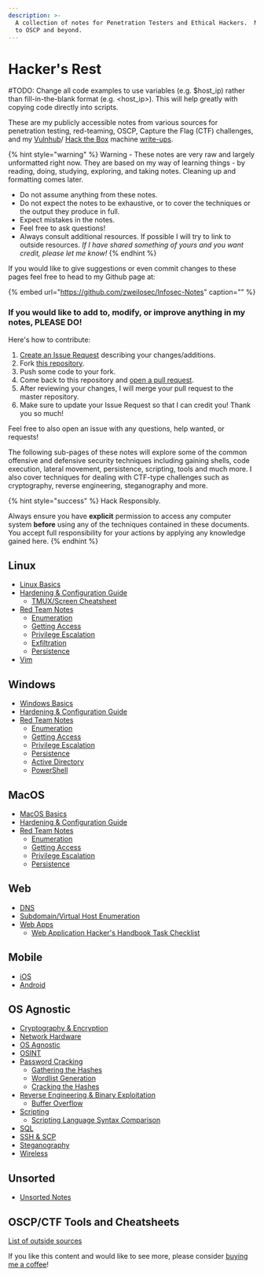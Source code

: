 ```yaml
---
description: >-
  A collection of notes for Penetration Testers and Ethical Hackers.  My journey
  to OSCP and beyond.
---
```


# Hacker's Rest

\#TODO: Change all code examples to use variables \(e.g. $host\_ip\) rather than fill-in-the-blank format \(e.g. &lt;host\_ip&gt;\). This will help greatly with copying code directly into scripts.

These are my publicly accessible notes from various sources for penetration testing, red-teaming, OSCP, Capture the Flag \(CTF\) challenges, and my [Vulnhub](https://www.vulnhub.com/)/ [Hack the Box](https://hackthebox.eu) machine [write-ups](https://zweilosec.gitbook.io/htb-writeups/).

{% hint style="warning" %}
Warning - These notes are very raw and largely unformatted right now. They are based on my way of learning things - by reading, doing, studying, exploring, and taking notes. Cleaning up and formatting comes later.

* Do not assume anything from these notes.
* Do not expect the notes to be exhaustive, or to cover the techniques or the output they produce in full.
* Expect mistakes in the notes.
* Feel free to ask questions!
* Always consult additional resources. If possible I will try to link to outside resources.  _If I have shared something of yours and you want credit, please let me know!_
{% endhint %}

If you would like to give suggestions or even commit changes to these pages feel free to head to my Github page at:

{% embed url="https://github.com/zweilosec/Infosec-Notes" caption="" %}

### If you would like to add to, modify, or improve anything in my notes, PLEASE DO!

Here's how to contribute:

1. [Create an Issue Request](https://github.com/zweilosec/Infosec-Notes/issues) describing your changes/additions.
2. Fork [this repository](https://github.com/zweilosec/Infosec-Notes).
3. Push some code to your fork.
4. Come back to this repository and [open a pull request](https://github.com/zweilosec/Infosec-Notes/pulls).
5. After reviewing your changes, I will merge your pull request to the master repository.
6. Make sure to update your Issue Request so that I can credit you! Thank you so much!

Feel free to also open an issue with any questions, help wanted, or requests!

The following sub-pages of these notes will explore some of the common offensive and defensive security techniques including gaining shells, code execution, lateral movement, persistence, scripting, tools and much more. I also cover techniques for dealing with CTF-type challenges such as cryptography, reverse engineering, steganography and more.

{% hint style="success" %}
Hack Responsibly.

Always ensure you have **explicit** permission to access any computer system **before** using any of the techniques contained in these documents. You accept full responsibility for your actions by applying any knowledge gained here.
{% endhint %}

## Linux

* [Linux Basics](linux-1/linux-basics.md)
* [Hardening & Configuration Guide ](linux-1/linux-hardening/)
  * [TMUX/Screen Cheatsheet](linux-1/linux-hardening/tmux-screen-cheatsheet.md)
* [Red Team Notes](linux-1/linux-redteam/)
  * [Enumeration](linux-1/linux-redteam/enumeration.md)
  * [Getting Access](linux-1/linux-redteam/getting-access.md)
  * [Privilege Escalation](linux-1/linux-redteam/privilege-escalation.md)
  * [Exfiltration](linux-1/linux-redteam/exfiltration.md)
  * [Persistence](linux-1/linux-redteam/persistance.md)
* [Vim](linux-1/vim.md)

## Windows

* [Windows Basics](windows-1/windows-basics.md)
* [Hardening & Configuration Guide](windows-1/windows-hardening.md)  
* [Red Team Notes](windows-1/windows-redteam/)
  * [Enumeration](windows-1/windows-redteam/enumeration.md)
  * [Getting Access](windows-1/windows-redteam/getting-access.md)
  * [Privilege Escalation](windows-1/windows-redteam/privilege-escalation.md)
  * [Persistence](windows-1/windows-redteam/persistence.md)
  * [Active Directory](windows-1/windows-redteam/active-directory.md)
  * [PowerShell](windows-1/powershell.md)

## MacOS

* [MacOS Basics](macos/macos-basics.md)
* [Hardening & Configuration Guide](macos/macos-hardening.md)
* [Red Team Notes](macos/macos-redteam/)
  * [Enumeration](macos/macos-redteam/enumeration.md)
  * [Getting Access](macos/macos-redteam/getting-access.md)
  * [Privilege Escalation](macos/macos-redteam/privilege-escalation.md)
  * [Persistence](macos/macos-redteam/persistence.md)

## Web

* [DNS](web/dns.md)
* [Subdomain/Virtual Host Enumeration](web/subdomain-virtual-host-enumeration.md)
* [Web Apps](web/web-notes/)
  * [Web Application Hacker's Handbook Task Checklist](web/web-notes/the-web-application-hackers-handbook.md)

## Mobile

* [iOS](mobile/ios.md)
* [Android](mobile/android.md)

## OS Agnostic

* [Cryptography & Encryption](os-agnostic/password-cracking/)
* [Network Hardware](os-agnostic/network-hardware.md)
* [OS Agnostic](os-agnostic/os_agnostic.md)
* [OSINT](os-agnostic/osint.md)
* [Password Cracking](os-agnostic/password-cracking/)
  * [Gathering the Hashes](os-agnostic/password-cracking/gathering-the-hashes.md)
  * [Wordlist Generation](os-agnostic/password-cracking/wordlist-manipulation.md)
  * [Cracking the Hashes](os-agnostic/password-cracking/cracking-the-hashes.md)
* [Reverse Engineering & Binary Exploitation](os-agnostic/reverse-engineering-and-binary-exploitation/)
  * [Buffer Overflow](os-agnostic/reverse-engineering-and-binary-exploitation/buffer-overflow.md)
* [Scripting](os-agnostic/scripting/)
  * [Scripting Language Syntax Comparison](os-agnostic/scripting/script-language-comparison.md)
* [SQL](os-agnostic/sql.md)
* [SSH & SCP](os-agnostic/ssh-and-scp.md)
* [Steganography](os-agnostic/steganography.md)
* [Wireless](os-agnostic/wifi.md)

## Unsorted

* [Unsorted Notes](untitled.md)

## OSCP/CTF Tools and Cheatsheets

[List of outside sources](tools-cheatsheets.md)

If you like this content and would like to see more, please consider [buying me a coffee](https://www.buymeacoffee.com/zweilosec)!

